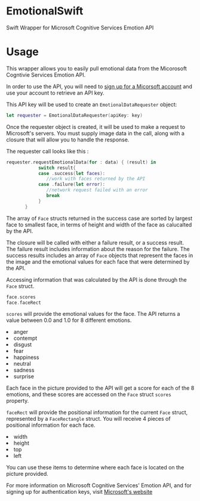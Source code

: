 # EmotionalSwift
Swift Wrapper for Microsoft Cognitive Services Emotion API

# Usage
This wrapper allows you to easily pull emotional data from the Micorosoft Cogntivie Services Emotion API. 

In order to use the API, you will need to <a href="https://www.microsoft.com/cognitive-services/en-us/emotion-api">sign up for a Micorsoft account</a> and use your account to retrieve an API key. 

This API key will be used to create an `EmotionalDataRequester` object:

```swift
let requester = EmotionalDataRequester(apiKey: key)
```

Once the requester object is created, it will be used to make a request to Microsoft's servers. You must supply image data in 
the call, along with a closure that will allow you to handle the response. 

The requester call looks like this : 

```swift
requester.requestEmotionalData(for : data) { (result) in
            switch result{
            case .success(let faces):
               //work with faces returned by the API 
            case .failure(let error):
               //network request failed with an error
               break
            }
       }
```
        
The array of `Face` structs returned in the success case are sorted by largest face to smallest face, in terms of height and width of the face as calucalted by the API. 

The closure will be called with either a failure result, or a success result. The failure result includes information about 
the reason for the failure. The success results includes an array of `Face` objects that represent the faces in the image 
and the emotional values for each face that were determined by the API. 

Accessing information that was calculated by the API is done through the `Face` struct. 

```swift
face.scores
face.faceRect
```

`scores` will provide the emotional values for the face. The API returns a value between 0.0 and 1.0 for 8 different emotions. 

<li> anger</li>
<li> contempt</li>
<li> disgust</li>
<li> fear</li>
<li> happiness</li>
<li> neutral</li>
<li> sadness</li>
<li> surprise</li>

Each face in the picture provided to the API will get a score for each of the 8 emotions, and these scores are accessed on the `Face` struct `scores` property. 

`faceRect` will provide the positional information for the current `Face` struct, represented by a `FaceRectangle` struct. You will receive 4 pieces of positional information for each face. 

<li> width</li>
<li> height</li>
<li> top</li>
<li> left</li>

You can use these items to determine where each face is located on the picture provided. 

For more information on Microsoft Cognitive Services' Emotion API, and for signing up for authentication keys, visit 
<a href="https://www.microsoft.com/cognitive-services/en-us/emotion-api">Microsoft's website</a>
